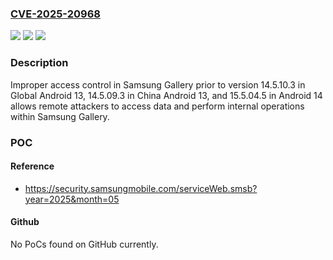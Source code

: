 ### [CVE-2025-20968](https://cve.mitre.org/cgi-bin/cvename.cgi?name=CVE-2025-20968)
![](https://img.shields.io/static/v1?label=Product&message=Samsung%20Gallery&color=blue)
![](https://img.shields.io/static/v1?label=Version&message=&color=brightgreen)
![](https://img.shields.io/static/v1?label=Vulnerability&message=CWE-284%20Improper%20Access%20Control&color=brightgreen)

### Description

Improper access control in Samsung Gallery prior to version 14.5.10.3 in Global Android 13, 14.5.09.3 in China Android 13, and 15.5.04.5 in Android 14 allows remote attackers to access data and perform internal operations within Samsung Gallery.

### POC

#### Reference
- https://security.samsungmobile.com/serviceWeb.smsb?year=2025&month=05

#### Github
No PoCs found on GitHub currently.

